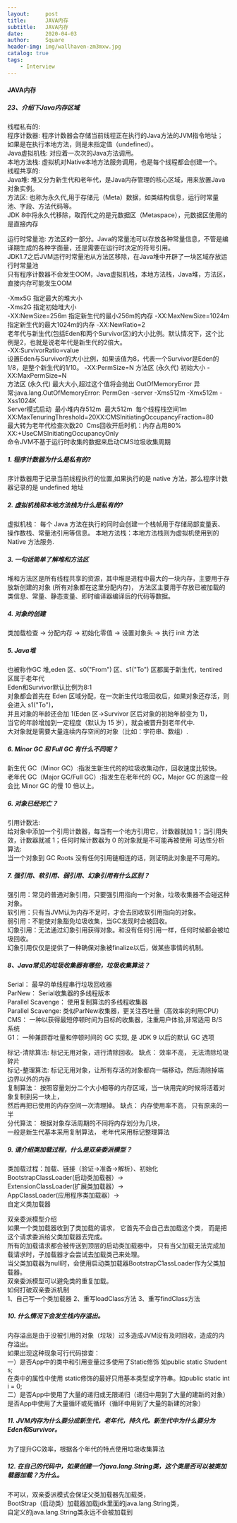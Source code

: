 ```yaml
---
layout:     post
title:      JAVA内存
subtitle:   JAVA内存
date:       2020-04-03
author:     Square
header-img: img/wallhaven-zm3mxw.jpg
catalog: true
tags:
    - Interview
---
```


#### JAVA内存
##### 23、介绍下Java内存区域   
线程私有的:     
程序计数器: 程序计数器会存储当前线程正在执行的Java方法的JVM指令地址；  
如果是在执行本地方法，则是未指定值（undefined）。  
Java虚拟机栈: 对应着一次次的Java方法调用。   
本地方法栈: 虚拟机对Native本地方法服务调用，也是每个线程都会创建一个。   
线程共享的:      
Java堆: 堆又分为新生代和老年代，是Java内存管理的核心区域，用来放置Java对象实例。   
方法区: 也称为永久代,用于存储元（Meta）数据，如类结构信息，运行时常量池、字段、方法代码等。   
JDK 8中将永久代移除，取而代之的是元数据区（Metaspace），元数据区使用的是直接内存  

运行时常量池: 方法区的一部分。Java的常量池可以存放各种常量信息，不管是编译期生成的各种字面量，还是需要在运行时决定的符号引用。  
JDK1.7之后JVM运行时常量池从方法区移除，在Java堆中开辟了一块区域存放运行时常量池  
只有程序计数器不会发生OOM，Java虚拟机栈，本地方法栈，Java堆，方法区，直接内存可能发生OOM  

-Xmx5G                      指定最大的堆大小  
-Xms2G                      指定初始堆大小  
-XX:NewSize=256m            指定新生代的最小256m的内存
-XX:MaxNewSize=1024m        指定新生代的最大1024m的内存
-XX:NewRatio=2                 
老年代与新生代(包括Eden和两个Survivor区)的大小比例。默认情况下，这个比例是2，也就是说老年代是新生代的2倍大。  
-XX:SurvivorRatio=value         
设置Eden与Survivor的大小比例，如果该值为8，代表一个Survivor是Eden的1/8，是整个新生代的1/10。 
-XX:PermSize=N              方法区 (永久代) 初始大小
-XX:MaxPermSize=N    
方法区 (永久代) 最大大小,超过这个值将会抛出 OutOfMemoryError 异常:java.lang.OutOfMemoryError: PermGen
-server -Xms512m -Xmx512m -Xss1024K     
Server模式启动  最小堆内存512m  最大512m  每个线程栈空间1m
XX:MaxTenuringThreshold=20XX:CMSInitiatingOccupancyFraction=80     
最大转为老年代检查次数20  Cms回收开启时机：内存占用80%      
XX:+UseCMSInitiatingOccupancyOnly       
命令JVM不基于运行时收集的数据来启动CMS垃圾收集周期    

##### 1. 程序计数器为什么是私有的? 
序计数器用于记录当前线程执行的位置,如果执行的是 native 方法，那么程序计数器记录的是 undefined 地址
##### 2. 虚拟机栈和本地方法栈为什么是私有的?
虚拟机栈： 每个 Java 方法在执行的同时会创建一个栈帧用于存储局部变量表、操作数栈、常量池引用等信息。
本地方法栈：本地方法栈则为虚拟机使用到的 Native 方法服务.
##### 3. 一句话简单了解堆和方法区
堆和方法区是所有线程共享的资源，其中堆是进程中最大的一块内存，主要用于存放新创建的对象 (所有对象都在这里分配内存)，
方法区主要用于存放已被加载的类信息、常量、静态变量、即时编译器编译后的代码等数据。
##### 4. 对象的创建
类加载检查 -> 分配内存 -> 初始化零值 -> 设置对象头 -> 执行 init 方法
##### 5. Java堆
也被称作GC 堆,eden 区、s0("From") 区、s1("To") 区都属于新生代，tentired 区属于老年代   
Eden和Survivor默认比例为8:1   
对象都会首先在 Eden 区域分配，在一次新生代垃圾回收后，如果对象还存活，则会进入 s1("To")，   
并且对象的年龄还会加 1(Eden 区->Survivor 区后对象的初始年龄变为 1)，  
当它的年龄增加到一定程度（默认为 15 岁），就会被晋升到老年代中.   
大对象就是需要大量连续内存空间的对象（比如：字符串、数组）.   
##### 6. Minor GC 和 Full GC 有什么不同呢？
新生代 GC（Minor GC）:指发生新生代的的垃圾收集动作，回收速度比较快。   
老年代 GC（Major GC/Full GC）:指发生在老年代的 GC，Major GC 的速度一般会比 Minor GC 的慢 10 倍以上。   
##### 6. 对象已经死亡？
引用计数法:    
给对象中添加一个引用计数器，每当有一个地方引用它，计数器就加 1；当引用失效，计数器就减 1；任何时候计数器为 0 的对象就是不可能再被使用
可达性分析算法:   
当一个对象到 GC Roots 没有任何引用链相连的话，则证明此对象是不可用的。  
##### 7. 强引用、软引用、弱引用、幻象引用有什么区别？
强引用：常见的普通对象引用，只要强引用指向一个对象，垃圾收集器不会碰这种对象。    
软引用：只有当JVM认为内存不足时，才会去回收软引用指向的对象。     
弱引用：不能使对象豁免垃圾收集，当GC发现时会被回收。    
幻象引用：无法通过幻象引用获得对象。和没有任何引用一样，任何时候都会被垃圾回收。    
幻象引用仅仅是提供了一种确保对象被finalize以后，做某些事情的机制。    
##### 8、Java常见的垃圾收集器有哪些，垃圾收集算法？  
Serial： 最早的单线程串行垃圾回收器    
ParNew： Serial收集器的多线程版本    
Parallel Scavenge： 使用复制算法的多线程收集器   
Parallel Scavenge: 类似ParNew收集器，更关注吞吐量（高效率的利用CPU）     
CMS： 一种以获得最短停顿时间为目标的收集器，注重用户体验,非常适用 B/S 系统     
G1： 一种兼顾吞吐量和停顿时间的 GC 实现, 是 JDK 9 以后的默认 GC 选项    
  
标记-清除算法: 标记无用对象，进行清除回收。 缺点： 效率不高， 无法清除垃圾碎片  
标记-整理算法: 标记无用对象，让所有存活的对象都向一端移动，然后清除掉端边界以外的内存  
复制算法： 按照容量划分二个大小相等的内存区域，当一块用完的时候将活着对象复制到另一块上，   
然后再把已使用的内存空间一次清理掉。 缺点： 内存使用率不高， 只有原来的一半    
分代算法： 根据对象存活周期的不同将内存划分为几块，     
一般是新生代基本采用复制算法， 老年代采用标记整理算法  
##### 9. 请介绍类加载过程，什么是双亲委派模型？
类加载过程：加载、链接（验证->准备->解析）、初始化  
BootstrapClassLoader(启动类加载器）->  
ExtensionClassLoader(扩展类加载器）->  
AppClassLoader(应用程序类加载器）->  
自定义类加载器  

双亲委派模型介绍    
如果一个类加载器收到了类加载的请求， 它首先不会自己去加载这个类， 而是把这个请求委派给父类加载器去完成。    
所有的加载请求都会被传送到顶层的启动类加载器中， 只有当父加载无法完成加载请求时，子加载器才会尝试去加载类己来处理。  
当父类加载器为null时，会使用启动类加载器BootstrapC1assLoader作为父类加载器。  
双亲委派模型可以避免类的重复加载。  
如何打破双亲委派机制  
1、自己写一个类加载器 2、重写loadClass方法 3、重写findClass方法  
##### 10. 什么情况下会发生栈内存溢出。   
内存溢出是由于没被引用的对象（垃圾）过多造成JVM没有及时回收，造成的内存溢出。      
如果出现这种现象可行代码排查：       
一）是否App中的类中和引用变量过多使用了Static修饰 如public static Student s;          
在类中的属性中使用 static修饰的最好只用基本类型或字符串。如public static int i = 0;    
二）是否App中使用了大量的递归或无限递归（递归中用到了大量的建新的对象）     
是否App中使用了大量循环或死循环（循环中用到了大量的新建的对象）   
##### 11. JVM内存为什么要分成新生代，老年代，持久代。新生代中为什么要分为Eden和Survivor。
为了提升GC效率，根据各个年代的特点使用垃圾收集算法
##### 12. 在自己的代码中，如果创建一个java.lang.String类，这个类是否可以被类加载器加载？为什么。
不可以，双亲委派模式会保证父类加载器先加载类，  
BootStrap（启动类）加载器加载jdk里面的java.lang.String类，     
自定义的java.lang.String类永远不会被加载到     

    
    
    
    
    
    
    
    
    
    
    